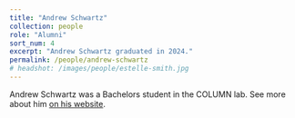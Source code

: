 ```yaml
---
title: "Andrew Schwartz"
collection: people
role: "Alumni"
sort_num: 4
excerpt: "Andrew Schwartz graduated in 2024."
permalink: /people/andrew-schwartz
# headshot: /images/people/estelle-smith.jpg
---
```


Andrew Schwartz was a Bachelors student in the COLUMN lab. See more about him [on his website](https://aschwartz.me/).
